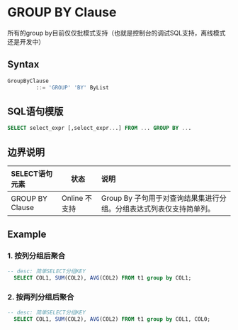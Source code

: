 # GROUP BY Clause

所有的group by目前仅仅批模式支持（也就是控制台的调试SQL支持，离线模式还是开发中）

## Syntax

```SQL
GroupByClause
         ::= 'GROUP' 'BY' ByList
```

## SQL语句模版

```sql
SELECT select_expr [,select_expr...] FROM ... GROUP BY ... 
```

## 边界说明

| SELECT语句元素  | 状态          | 说明                                                         |
| :-------------- | ------------- | :----------------------------------------------------------- |
| GROUP BY Clause | Online 不支持 | Group By 子句用于对查询结果集进行分组。分组表达式列表仅支持简单列。 |



## Example

### 1. 按列分组后聚合

```SQL
-- desc: 简单SELECT分组KEY
  SELECT COL1, SUM(COL2), AVG(COL2) FROM t1 group by COL1;
```

### 2. 按两列分组后聚合

```SQL
-- desc: 简单SELECT分组KEY
  SELECT COL1, SUM(COL2), AVG(COL2) FROM t1 group by COL1, COL0;
```

